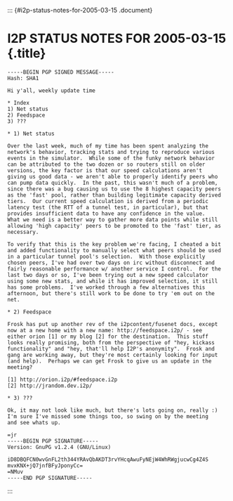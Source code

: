 ::: {#i2p-status-notes-for-2005-03-15 .document}
# I2P STATUS NOTES FOR 2005-03-15 {.title}

    -----BEGIN PGP SIGNED MESSAGE-----
    Hash: SHA1

    Hi y'all, weekly update time

    * Index
    1) Net status
    2) Feedspace
    3) ???

    * 1) Net status

    Over the last week, much of my time has been spent analyzing the
    network's behavior, tracking stats and trying to reproduce various
    events in the simulator.  While some of the funky network behavior
    can be attributed to the two dozen or so routers still on older
    versions, the key factor is that our speed calculations aren't
    giving us good data - we aren't able to properly identify peers who
    can pump data quickly.  In the past, this wasn't much of a problem,
    since there was a bug causing us to use the 8 highest capacity peers
    as the 'fast' pool, rather than building legitimate capacity derived
    tiers.  Our current speed calculation is derived from a periodic
    latency test (the RTT of a tunnel test, in particular), but that
    provides insufficient data to have any confidence in the value.
    What we need is a better way to gather more data points while still
    allowing 'high capacity' peers to be promoted to the 'fast' tier, as
    necessary.

    To verify that this is the key problem we're facing, I cheated a bit
    and added functionality to manually select what peers should be used
    in a particular tunnel pool's selection.  With those explicitly
    chosen peers, I've had over two days on irc without disconnect and
    fairly reasonable performance w/ another service I control.  For the
    last two days or so, I've been trying out a new speed calculator
    using some new stats, and while it has improved selection, it still
    has some problems.  I've worked through a few alternatives this
    afternoon, but there's still work to be done to try 'em out on the
    net.

    * 2) Feedspace

    Frosk has put up another rev of the i2pcontent/fusenet docs, except
    now at a new home with a new name: http://feedspace.i2p/ - see
    either orion [1] or my blog [2] for the destination.  This stuff
    looks really promising, both from the perspective of "hey, kickass
    functionality" and "hey, that'll help I2P's anonymity".  Frosk and
    gang are working away, but they're most certainly looking for input
    (and help).  Perhaps we can get Frosk to give us an update in the
    meeting?

    [1] http://orion.i2p/#feedspace.i2p
    [2] http://jrandom.dev.i2p/

    * 3) ???

    Ok, it may not look like much, but there's lots going on, really :)
    I'm sure I've missed some things too, so swing on by the meeting
    and see whats up.

    =jr
    -----BEGIN PGP SIGNATURE-----
    Version: GnuPG v1.2.4 (GNU/Linux)

    iD8DBQFCN0wvGnFL2th344YRAvQbAKDT3rvYHcqAwuFyNEjW4WhRWgjucwCg4Z4S
    mvxKNX+jQ7jnfBFyJponyCc=
    =NMuv
    -----END PGP SIGNATURE-----
:::
